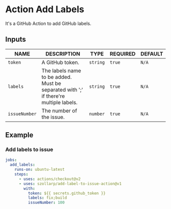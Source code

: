 # Action Add Labels

It's a GitHub Action to add GitHub labels.

## Inputs

|      NAME      |                                           DESCRIPTION                                           |   TYPE   | REQUIRED |                                     DEFAULT                                     |
| -------------- | ----------------------------------------------------------------------------------------------- | -------- | -------- | ------------------------------------------------------------------------------- |
| `token` | A GitHub token.                                                                                 | `string` | `true`   | `N/A`                                                                           |
| `labels`       | The labels name to be added. Must be separated with ';' if there're multiple labels. | `string` | `true`   | `N/A`                                                                           |
| `issueNumber`       | The number of the issue.                                                        | `number` | `true`  | `N/A`


## Example

### Add labels to issue

```yaml
jobs:
  add_labels:
    runs-on: ubuntu-latest
    steps:
      - uses: actions/checkout@v2
      - uses: szollarp/add-label-to-issue-action@v1
        with:
          token: ${{ secrets.github_token }}
          labels: fix;build
          issueNumber: 100
```